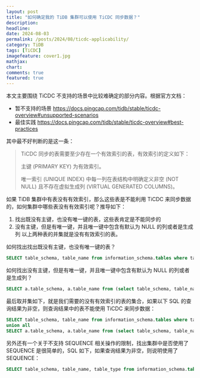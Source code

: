 ```yaml
---
layout: post
title: "如何确定我的 TiDB 集群可以使用 TiCDC 同步数据？"
description: 
headline: 
date: 2024-08-03
permalink: /posts/2024/08/ticdc-applicability/
category: TiDB
tags: [TiCDC]
imagefeature: cover1.jpg
mathjax: 
chart: 
comments: true
featured: true
---
```

本文主要围绕 TiCDC 不支持的场景中比较难确定的部分内容。根据官方文档：
- 暂不支持的场景 https://docs.pingcap.com/tidb/stable/ticdc-overview#unsupported-scenarios
- 最佳实践 https://docs.pingcap.com/tidb/stable/ticdc-overview#best-practices 

其中最不好判断的是这一条：
>TiCDC 同步的表需要至少存在一个有效索引的表，有效索引的定义如下：
>
>主键 (PRIMARY KEY) 为有效索引。
>
>唯一索引 (UNIQUE INDEX) 中每一列在表结构中明确定义非空 (NOT NULL) 且不存在虚拟生成列 (VIRTUAL GENERATED COLUMNS)。

如果 TiDB 集群中有表没有有效索引，那么这些表是不能利用 TiCDC 来同步数据的，如何集群中哪些表没有有效索引呢？推导如下：
1. 找出既没有主键，也没有唯一键的表，这些表肯定是不能同步的
2. 没有主键，但是有唯一键，并且唯一键中包含有默认为 NULL 的列或者是生成列
以上两种表的并集就是没有有效索引的表。

如何找出找出既没有主键，也没有唯一键的表？

```sql
SELECT table_schema, table_name from information_schema.tables where table_schema not in ('METRICS_SCHEMA','mysql','PERFORMANCE_SCHEMA','INFORMATION_SCHEMA','sys') and (table_schema,table_name) not in (select table_schema,table_name from information_schema.tidb_indexes where NON_UNIQUE=0 and table_schema not in ('METRICS_SCHEMA','mysql','PERFORMANCE_SCHEMA','INFORMATION_SCHEMA','sys')) and table_type='BASE TABLE';
```

如何找出没有主键，但是有唯一键，并且唯一键中包含有默认为 NULL 的列或者是生成列？

```sql
SELECT a.table_schema, a.table_name from (select table_schema, table_name, column_name from information_schema.tidb_indexes where NON_UNIQUE=0 and KEY_NAME<>'PRIMARY' and (table_schema, table_name) not in (select table_schema, table_name from information_schema.tidb_indexes where KEY_NAME='PRIMARY') and table_schema not in ('METRICS_SCHEMA','mysql','PERFORMANCE_SCHEMA','INFORMATION_SCHEMA','sys')) a left join (select TABLE_SCHEMA,TABLE_NAME,COLUMN_NAME,IS_NULLABLE,GENERATION_EXPRESSION from information_schema.columns where table_schema not in ('METRICS_SCHEMA','mysql','PERFORMANCE_SCHEMA','INFORMATION_SCHEMA','sys')) b on a.table_schema=b.table_schema and a.table_name=b.table_name and a.column_name=b.column_name where (b.IS_NULLABLE='YES' or b.GENERATION_EXPRESSION<>'');
```

最后取并集如下，就是我们需要的没有有效索引的表的集合，如果以下 SQL 的查询结果为非空，则查询结果中的表不能使用 TiCDC 来同步数据：

```sql
SELECT table_schema, table_name from information_schema.tables where table_schema not in ('METRICS_SCHEMA','mysql','PERFORMANCE_SCHEMA','INFORMATION_SCHEMA','sys') and (table_schema,table_name) not in (select table_schema,table_name from information_schema.tidb_indexes where NON_UNIQUE=0 and table_schema not in ('METRICS_SCHEMA','mysql','PERFORMANCE_SCHEMA','INFORMATION_SCHEMA','sys')) and table_type='BASE TABLE'
union all
SELECT a.table_schema, a.table_name from (select table_schema, table_name, column_name from information_schema.tidb_indexes where NON_UNIQUE=0 and KEY_NAME<>'PRIMARY' and (table_schema, table_name) not in (select table_schema, table_name from information_schema.tidb_indexes where KEY_NAME='PRIMARY') and table_schema not in ('METRICS_SCHEMA','mysql','PERFORMANCE_SCHEMA','INFORMATION_SCHEMA','sys')) a left join (select TABLE_SCHEMA,TABLE_NAME,COLUMN_NAME,IS_NULLABLE,GENERATION_EXPRESSION from information_schema.columns where table_schema not in ('METRICS_SCHEMA','mysql','PERFORMANCE_SCHEMA','INFORMATION_SCHEMA','sys')) b on a.table_schema=b.table_schema and a.table_name=b.table_name and a.column_name=b.column_name where (b.IS_NULLABLE='YES' or b.GENERATION_EXPRESSION<>'');
```

另外还有一个关于不支持 SEQUENCE 相关操作的限制，找出集群中是否使用了 SEQUENCE 是很简单的，SQL 如下，如果查询结果为非空，则说明使用了 SEQUENCE：

```sql
SELECT table_schema, table_name, table_type from information_schema.tables where table_type='SEQUENCE';
```
